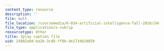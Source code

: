```yaml
---
content_type: resource
description: ''
file: null
file_location: /coursemedia/6-034-artificial-intelligence-fall-2010/24802a8dba2b3cd8ff0bde1734b28859_XPEJg_6Cg6o.srt
file_type: application/x-subrip
resourcetype: Other
title: 3play caption file
uid: 24802a8d-ba2b-3cd8-ff0b-de1734b28859
---
```

